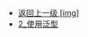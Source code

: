 - [返回上一级 [img]](后端/JavaNote/2_Java(书栈)/7_泛型/img/)
- [2_使用泛型](后端/JavaNote/2_Java(书栈)/7_泛型/img/2_使用泛型/)
